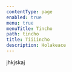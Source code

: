 ```yaml
---
contentType: page
enabled: true
menu: true
menuTitle: Tincho
path: tincho
title: Tiiiincho
description: Holakeace
---
```

jhkjskaj
